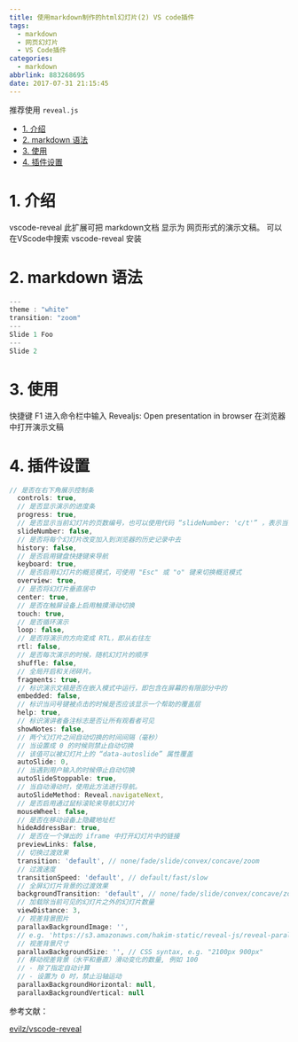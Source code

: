 ```yaml
---
title: 使用markdown制作的html幻灯片(2) VS code插件
tags:
  - markdown
  - 网页幻灯片
  - VS Code插件
categories:
  - markdown
abbrlink: 883268695
date: 2017-07-31 21:15:45
---
```

推荐使用 `reveal.js`
<!-- TOC -->

- [1. 介绍](#1-介绍)
- [2. markdown 语法](#2-markdown-语法)
- [3. 使用](#3-使用)
- [4. 插件设置](#4-插件设置)

<!-- /TOC -->
<!-- more -->

# 1. 介绍

vscode-reveal 此扩展可把 markdown文档 显示为 网页形式的演示文稿。
可以在VScode中搜索 vscode-reveal 安装

# 2. markdown 语法

```js
---
theme : "white"
transition: "zoom"
---
Slide 1 Foo
---
Slide 2

```
# 3. 使用

快捷键 F1 进入命令栏中输入
Revealjs: Open presentation in browser 在浏览器中打开演示文稿

# 4. 插件设置

```js
// 是否在右下角展示控制条
  controls: true,
  // 是否显示演示的进度条
  progress: true,
  // 是否显示当前幻灯片的页数编号，也可以使用代码 “slideNumber: 'c/t'” ，表示当前页/总页数。
  slideNumber: false,
  // 是否将每个幻灯片改变加入到浏览器的历史记录中去
  history: false,
  // 是否启用键盘快捷键来导航
  keyboard: true,
  // 是否启用幻灯片的概览模式，可使用 "Esc" 或 "o" 键来切换概览模式
  overview: true,
  // 是否将幻灯片垂直居中
  center: true,
  // 是否在触屏设备上启用触摸滑动切换
  touch: true,
  // 是否循环演示
  loop: false,
  // 是否将演示的方向变成 RTL，即从右往左
  rtl: false,
  // 是否每次演示的时候，随机幻灯片的顺序
  shuffle: false,
  // 全局开启和关闭碎片。
  fragments: true,
  // 标识演示文稿是否在嵌入模式中运行，即包含在屏幕的有限部分中的
  embedded: false,
  // 标识当问号键被点击的时候是否应该显示一个帮助的覆盖层
  help: true,
  // 标识演讲者备注标志是否让所有观看者可见
  showNotes: false,
  // 两个幻灯片之间自动切换的时间间隔（毫秒）
  // 当设置成 0 的时候则禁止自动切换
  // 该值可以被幻灯片上的 “data-autoslide” 属性覆盖
  autoSlide: 0,
  // 当遇到用户输入的时候停止自动切换
  autoSlideStoppable: true,
  // 当自动滑动时，使用此方法进行导航。
  autoSlideMethod: Reveal.navigateNext,
  // 是否启用通过鼠标滚轮来导航幻灯片
  mouseWheel: false,
  // 是否在移动设备上隐藏地址栏
  hideAddressBar: true,
  // 是否在一个弹出的 iframe 中打开幻灯片中的链接
  previewLinks: false,
  // 切换过渡效果
  transition: 'default', // none/fade/slide/convex/concave/zoom
  // 过渡速度
  transitionSpeed: 'default', // default/fast/slow
  // 全屏幻灯片背景的过渡效果
  backgroundTransition: 'default', // none/fade/slide/convex/concave/zoom
  // 加载除当前可见的幻灯片之外的幻灯片数量
  viewDistance: 3,
  // 视差背景图片
  parallaxBackgroundImage: '',
  // e.g. 'https://s3.amazonaws.com/hakim-static/reveal-js/reveal-parallax-1.jpg'
  // 视差背景尺寸
  parallaxBackgroundSize: '', // CSS syntax, e.g. "2100px 900px"
  // 移动视差背景（水平和垂直）滑动变化的数量, 例如 100
  // - 除了指定自动计算
  // - 设置为 0 时，禁止沿轴运动
  parallaxBackgroundHorizontal: null,
  parallaxBackgroundVertical: null
```
参考文献：

[evilz/vscode-reveal](https://github.com/evilz/vscode-reveal)